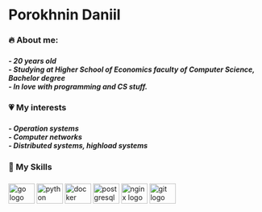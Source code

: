 <h1 align="left">Porokhnin Daniil</h1>

###

<h3 align="left">🔥 About me:</h3>

###

<h5 align="left">- 20 years old<br>- Studying at Higher School of Economics faculty of Computer Science, Bachelor degree<br>- In love with programming and CS stuff.</h5>

###

<h3 align="left">💗 My interests</h3>

###

<h5 align="left">- Operation systems<br>- Computer networks<br>- Distributed systems, highload systems</h5>

###

<h3 align="left">🤹 My Skills</h3>

###

<div align="left">
  <img src="https://cdn.jsdelivr.net/gh/devicons/devicon/icons/go/go-original.svg" height="40" width="52" alt="go logo"  />
  <img src="https://cdn.jsdelivr.net/gh/devicons/devicon/icons/python/python-original.svg" height="40" width="52" alt="python logo"  />
  <img src="https://cdn.jsdelivr.net/gh/devicons/devicon/icons/docker/docker-original.svg" height="40" width="52" alt="docker logo"  />
  <img src="https://cdn.jsdelivr.net/gh/devicons/devicon/icons/postgresql/postgresql-original.svg" height="40" width="52" alt="postgresql logo"  />
  <img src="https://cdn.jsdelivr.net/gh/devicons/devicon/icons/nginx/nginx-original.svg" height="40" width="52" alt="nginx logo"  />
  <img src="https://cdn.jsdelivr.net/gh/devicons/devicon/icons/git/git-original.svg" height="40" width="52" alt="git logo"  />
</div>

###

###
